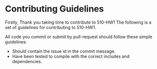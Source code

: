 # Contributing Guidelines
Firstly, Thank you taking time to contribute to 510-HW1
The following is a set of guidelines for contributing to 510-HW1. 

All code you commit or submit by pull-request should follow these simple
guidelines:

- Should contain the issue id in the commit message.
- Have been tested to compile with the correct includes and dependencies.

